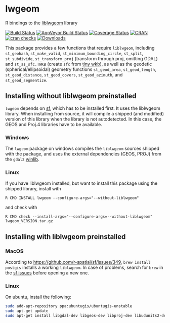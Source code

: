 # lwgeom
R bindings to the [liblwgeom](https://github.com/postgis/postgis/tree/svn-trunk/liblwgeom) library

[![Build Status](https://travis-ci.org/r-spatial/lwgeom.png?branch=master)](https://travis-ci.org/r-spatial/lwgeom)
[![AppVeyor Build Status](https://ci.appveyor.com/api/projects/status/github/r-spatial/lwgeom?branch=master&svg=true)](https://ci.appveyor.com/project/edzer/lwgeom)
[![Coverage Status](https://img.shields.io/codecov/c/github/r-spatial/lwgeom/master.svg)](https://codecov.io/github/r-spatial/lwgeom?branch=master)
[![CRAN](http://www.r-pkg.org/badges/version/lwgeom)](https://cran.r-project.org/package=lwgeom)
[![cran checks](https://cranchecks.info/badges/worst/lwgeom)](https://cran.r-project.org/web/checks/check_results_lwgeom.html)
[![Downloads](http://cranlogs.r-pkg.org/badges/lwgeom?color=brightgreen)](http://www.r-pkg.org/pkg/lwgeom)


This package provides a few functions that require
`liblwgeom`, including `st_geohash`, `st_make_valid`,
`st_minimum_bounding_circle`, `st_split`, `st_subdivide`,
`st_transform_proj` (transform through proj, omitting
GDAL) and `st_as_sfc.TWKB` (create `sfc` from [tiny
wkb](https://github.com/TWKB/Specification/blob/master/twkb.md)),
as well as the geodetic (spherical/ellipsoidal) geometry
functions `st_geod_area`, 
`st_geod_length`, 
`st_geod_distance`, 
`st_geod_covers`,
`st_geod_azimuth`, 
and `st_geod_segmentize`.

## Installing without liblwgeom preinstalled

`lwgeom` depends on [sf](https://github.com/r-spatial/sf), which has to be installed first.
It uses the liblwgeom library. When installing from source, it will compile a shipped (and
modified) version of this library when the library is not autodetected. In this case, the
GEOS and Proj.4 libraries have to be available.

### Windows

The `lwgeom` package on windows compiles the `liblwgeom` sources shipped with the package,
and uses the external dependencies (GEOS, PROJ) from the `gdal2`
[winlib](https://github.com/rwinlib/gdal2).

### Linux

If you have liblwgeom installed, but want to install this package using the shipped library, install with
```
R CMD INSTALL lwgeom --configure-args="--without-liblwgeom"
```
and check with
```
R CMD check --install-args="--configure-args=--without-liblwgeom" lwgeom_VERSION.tar.gz
```

## Installing with liblwgeom preinstalled

### MacOS

According to https://github.com/r-spatial/sf/issues/349, `brew
install postgis` installs a working `liblwgeom`. In case of problems,
search for `brew` in the [sf issues](https://github.com/sf/issues)
before opening a new one.

### Linux

On ubuntu, install the following:

```sh
sudo add-apt-repository ppa:ubuntugis/ubuntugis-unstable
sudo apt-get update
sudo apt-get install libgdal-dev libgeos-dev libproj-dev libudunits2-dev liblwgeom-dev
```
